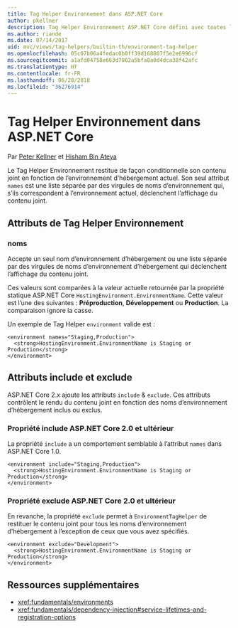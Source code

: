 ```yaml
---
title: Tag Helper Environnement dans ASP.NET Core
author: pkellner
description: Tag Helper Environnement ASP.NET Core défini avec toutes les propriétés
ms.author: riande
ms.date: 07/14/2017
uid: mvc/views/tag-helpers/builtin-th/environment-tag-helper
ms.openlocfilehash: 05c07b06a4fedac0b0ff39d168807f5e2e6996cf
ms.sourcegitcommit: a1afd04758e663d7062a5bfa8a0d4dca38f42afc
ms.translationtype: HT
ms.contentlocale: fr-FR
ms.lasthandoff: 06/20/2018
ms.locfileid: "36276914"
---
```

# <a name="environment-tag-helper-in-aspnet-core"></a>Tag Helper Environnement dans ASP.NET Core

Par [Peter Kellner](http://peterkellner.net) et [Hisham Bin Ateya](https://twitter.com/hishambinateya)

Le Tag Helper Environnement restitue de façon conditionnelle son contenu joint en fonction de l’environnement d’hébergement actuel. Son seul attribut `names` est une liste séparée par des virgules de noms d’environnement qui, s’ils correspondent à l’environnement actuel, déclenchent l’affichage du contenu joint.

## <a name="environment-tag-helper-attributes"></a>Attributs de Tag Helper Environnement

### <a name="names"></a>noms

Accepte un seul nom d’environnement d’hébergement ou une liste séparée par des virgules de noms d’environnement d’hébergement qui déclenchent l’affichage du contenu joint.

Ces valeurs sont comparées à la valeur actuelle retournée par la propriété statique ASP.NET Core `HostingEnvironment.EnvironmentName`.  Cette valeur est l’une des suivantes : **Préproduction**, **Développement** ou **Production**. La comparaison ignore la casse.

Un exemple de Tag Helper `environment` valide est :

```cshtml
<environment names="Staging,Production">
  <strong>HostingEnvironment.EnvironmentName is Staging or Production</strong>
</environment>
```

## <a name="include-and-exclude-attributes"></a>Attributs include et exclude

ASP.NET Core 2.x ajoute les attributs `include` & `exclude`. Ces attributs contrôlent le rendu du contenu joint en fonction des noms d’environnement d’hébergement inclus ou exclus.

### <a name="include-aspnet-core-20-and-later"></a>Propriété include ASP.NET Core 2.0 et ultérieur

La propriété `include` a un comportement semblable à l’attribut `names` dans ASP.NET Core 1.0.

```cshtml
<environment include="Staging,Production">
  <strong>HostingEnvironment.EnvironmentName is Staging or Production</strong>
</environment>
```

### <a name="exclude-aspnet-core-20-and-later"></a>Propriété exclude ASP.NET Core 2.0 et ultérieur

En revanche, la propriété `exclude` permet à `EnvironmentTagHelper` de restituer le contenu joint pour tous les noms d’environnement d’hébergement à l’exception de ceux que vous avez spécifiés.

```cshtml
<environment exclude="Development">
  <strong>HostingEnvironment.EnvironmentName is Staging or Production</strong>
</environment>
```

## <a name="additional-resources"></a>Ressources supplémentaires

* <xref:fundamentals/environments>
* <xref:fundamentals/dependency-injection#service-lifetimes-and-registration-options>
